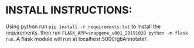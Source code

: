 # INSTALL INSTRUCTIONS:

Using python run `pip install -r requirements.txt` to install the requirements.
then run `FLASK_APP=snapgene_v001_20191020 python -m flask run`.
A flask module will run at localhost:5000/gbAnnotate/.

